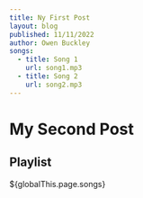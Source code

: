 ```yaml
---
title: Ny First Post
layout: blog
published: 11/11/2022
author: Owen Buckley
songs:
  - title: Song 1
    url: song1.mp3
  - title: Song 2
    url: song2.mp3
---
```


# My Second Post

## Playlist

<span>${globalThis.page.songs}</span>